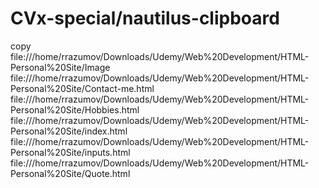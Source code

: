 # CVx-special/nautilus-clipboard
copy
file:///home/rrazumov/Downloads/Udemy/Web%20Development/HTML-Personal%20Site/Image
file:///home/rrazumov/Downloads/Udemy/Web%20Development/HTML-Personal%20Site/Contact-me.html
file:///home/rrazumov/Downloads/Udemy/Web%20Development/HTML-Personal%20Site/Hobbies.html
file:///home/rrazumov/Downloads/Udemy/Web%20Development/HTML-Personal%20Site/index.html
file:///home/rrazumov/Downloads/Udemy/Web%20Development/HTML-Personal%20Site/inputs.html
file:///home/rrazumov/Downloads/Udemy/Web%20Development/HTML-Personal%20Site/Quote.html
